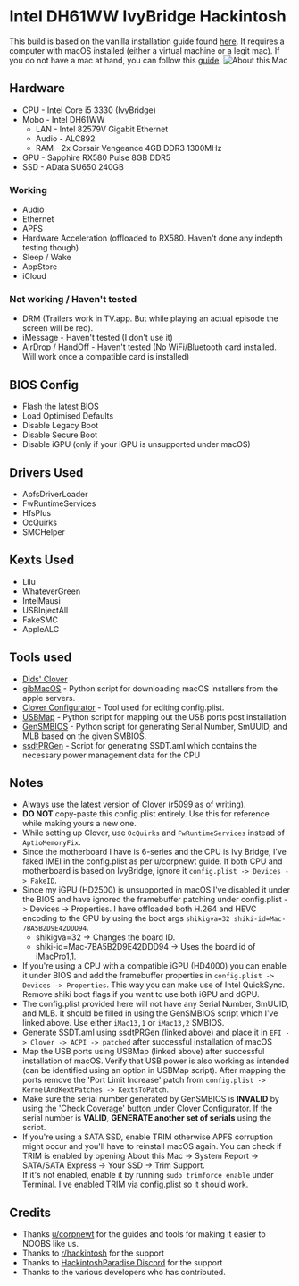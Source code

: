 # Intel DH61WW IvyBridge Hackintosh

This build is based on the vanilla installation guide found [here](https://hackintosh.gitbook.io/-r-hackintosh-vanilla-desktop-guide/). It requires a computer with macOS installed (either a virtual machine or a legit mac).
If you do not have a mac at hand, you can follow this [guide](https://internet-install.gitbook.io/macos-internet-install/).
![About this Mac](https://imgur.com/3m5JwZR.png)

## Hardware
* CPU - Intel Core i5 3330 (IvyBridge)
* Mobo - Intel DH61WW
	* LAN - Intel 82579V Gigabit Ethernet
	* Audio - ALC892
	* RAM - 2x Corsair Vengeance 4GB DDR3 1300MHz
* GPU - Sapphire RX580 Pulse 8GB DDR5
* SSD - AData SU650 240GB

### Working
* Audio
* Ethernet
* APFS
* Hardware Acceleration (offloaded to RX580. Haven't done any indepth testing though)
* Sleep / Wake
* AppStore
* iCloud

### Not working / Haven't tested
* DRM (Trailers work in TV.app. But while playing an actual episode the screen will be red).
* iMessage - Haven't tested (I don't use it) 
* AirDrop / HandOff - Haven't tested (No WiFi/Bluetooth card installed. Will work once a compatible card is installed)

## BIOS Config
* Flash the latest BIOS
* Load Optimised Defaults
* Disable Legacy Boot
* Disable Secure Boot
* Disable iGPU (only if your iGPU is unsupported under macOS)

## Drivers Used
* ApfsDriverLoader
* FwRuntimeServices
* HfsPlus
* OcQuirks
* SMCHelper

## Kexts Used
* Lilu
* WhateverGreen
* IntelMausi
* USBInjectAll
* FakeSMC
* AppleALC

## Tools used
* [Dids' Clover](https://github.com/Dids/clover-builder/releases)
* [gibMacOS](https://github.com/corpnewt/gibMacOS) - Python script for downloading macOS installers from the apple servers.
* [Clover Configurator](https://mackie100projects.altervista.org/download-clover-configurator/) - Tool used for editing config.plist.
* [USBMap](https://github.com/corpnewt/USBMap) - Python script for mapping out the USB ports post installation
* [GenSMBIOS](https://github.com/corpnewt/GenSMBIOS) - Python script for generating Serial Number, SmUUID, and MLB based on the given SMBIOS.
* [ssdtPRGen](https://github.com/Piker-Alpha/ssdtPRGen.sh) - Script for generating SSDT.aml which contains the necessary power management data for the CPU 

## Notes
* Always use the latest version of Clover (r5099 as of writing).
* **DO NOT** copy-paste this config.plist entirely. Use this for reference while making yours a new one.
* While setting up Clover, use `OcQuirks` and `FwRuntimeServices` instead of `AptioMemoryFix`.
* Since the motherboard I have is 6-series and the CPU is Ivy Bridge, I've faked IMEI in the config.plist as per u/corpnewt guide. If both CPU and motherboard is based on IvyBridge, ignore it `config.plist -> Devices -> FakeID`.
* Since my iGPU (HD2500) is unsupported in macOS I've disabled it under the BIOS and have ignored the framebuffer patching under config.plist -> Devices -> Properties. I have offloaded both H.264 and HEVC encoding to the GPU by using the boot args `shikigva=32 shiki-id=Mac-7BA5B2D9E42DDD94`.
	* shikigva=32 -> Changes the board ID.
	* shiki-id=Mac-7BA5B2D9E42DDD94 -> Uses the board id of iMacPro1,1.  
* If you're using a CPU with a compatible iGPU (HD4000) you can enable it under BIOS and add the framebuffer properties in `config.plist -> Devices -> Properties`. This way you can make use of Intel QuickSync. Remove shiki boot flags if you want to use both iGPU and dGPU.
* The config.plist provided here will not have any Serial Number, SmUUID, and MLB. It should be filled in using the GenSMBIOS script which I've linked above. Use either `iMac13,1` or `iMac13,2` SMBIOS.
* Generate SSDT.aml using ssdtPRGen (linked above) and place it in `EFI -> Clover -> ACPI -> patched` after successful installation of macOS
* Map the USB ports using USBMap (linked above) after successful installation of macOS. Verify that USB power is also working as intended (can be identified using an option in USBMap script). After mapping the ports remove the 'Port Limit Increase' patch from `config.plist -> KernelAndKextPatches -> KextsToPatch`.
* Make sure the serial number generated by GenSMBIOS is **INVALID** by using the 'Check Coverage' button under Clover Configurator. If the serial number is **VALID**, **GENERATE another set of serials** using the script.
* If you're using a SATA SSD, enable TRIM otherwise APFS corruption might occur and you'll have to reinstall macOS again. You can check if TRIM is enabled by opening About this Mac -> System Report -> SATA/SATA Express -> Your SSD -> Trim Support.  
If it's not enabled, enable it by running `sudo trimforce enable` under Terminal. I've enabled TRIM via config.plist so it should work.

## Credits
* Thanks [u/corpnewt](https://github.com/corpnewt) for the guides and tools for making it easier to NOOBS like us.
* Thanks to [r/hackintosh](https://www.reddit.com/r/hackintosh/) for the support
* Thanks to [HackintoshParadise Discord](https://discord.gg/u8V7N5C) for the support
* Thanks to the various developers who has contributed.
